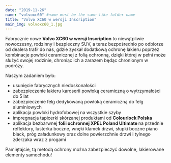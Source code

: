 ```yaml
---
date: "2019-11-26"
name: "volvoxc60" #name must be the same like folder name
title: "Volvo XC60 w wersji Inscription"
main_img: volvoxc60_1.jpg
---
```


<p>Fabrycznie nowe <strong>Volvo XC60 w wersji Inscription</strong> to niewątpliwie nowoczesny, rodzinny i bezpieczny SUV, a teraz bezpośrednio po odbiorze od dealera trafił do nas, gdzie zyskał dodatkową ochronę lakieru poprzez kombinacje powłoki ceramicznej z folią ochronną, dzięki której w pełni może służyć swojej rodzinie, chroniąc ich a zarazem będąc chronionym w podróży.</p>
<p>Naszym zadaniem było:</p>
<ul>
    <li>usunięcie fabrycznych niedoskonałości</li>
    <li>zabezpieczenie lakieru karoserii powłoką ceramiczną o wytrzymałości do 5 lat</li>
    <li>zabezpieczenie felg dedykowaną powłoką ceramiczną do felg aluminiowych</li>
    <li>aplikacja powłoki hydrofobowej na wszystkie szyby</li>
    <li>impregnacja tapicerki skórzanej produktami od <strong>Colourlock Polska</strong></li>
    <li>aplikacja bezbarwnej <strong>folii ochronnej XPEL Poland Ultimate </strong> na przednie reflektory, lusterka boczne, wnęki klamek drzwi, słupki boczne piano black, próg załadunkowy oraz dolne powierzchnie drzwi i tylnego zderzaka wraz z progami</li>
</ul>
<p>Pamiętajcie, tą metodą ochrony można zabezpieczyć dowolne, lakierowane elementy samochodu!</p>